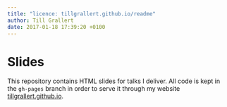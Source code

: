 ```yaml
---
title: "licence: tillgrallert.github.io/readme"
author: Till Grallert
date: 2017-01-18 17:39:20 +0100
---
```


# Slides

This repository contains HTML slides for talks I deliver. All code is kept in the `gh-pages` branch in order to serve it through my website [tillgrallert.github.io](https://tillgrallert.github.io).